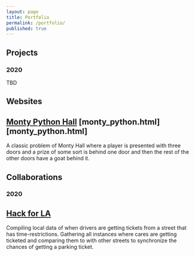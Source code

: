 ```yaml
---
layout: page
title: Portfolio
permalink: /portfolio/
published: true
---
```


## Projects

### 2020
TBD

## Websites
[Monty Python Hall](https://github.com/jx114/jx114.github.io/blob/master/monty_python.html)
[monty_python.html][monty_python.html]
---
A classic problem of Monty Hall where a player is presented with three doors and a prize of some sort is behind one door and then the rest of the other doors have a goat behind it.

## Collaborations

### 2020
[Hack for LA](https://github.com/orgs/hackforla/teams/lucky-parking)
---
Compiling local data of when drivers are getting tickets from a street that has time-restrictions. Gathering all instances where cares are getting ticketed and comparing them to with other streets to synchronize the chances of getting a parking ticket.

